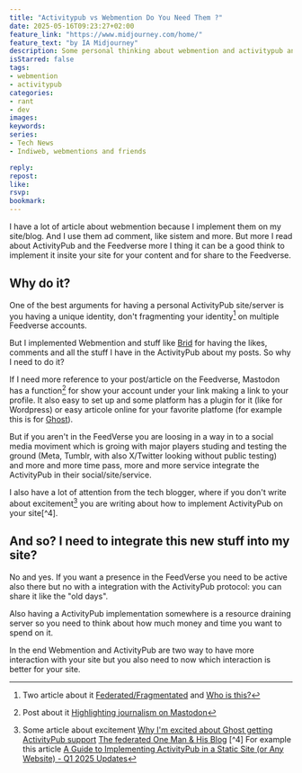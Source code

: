 ```yaml
---
title: "Activitypub vs Webmention Do You Need Them ?"
date: 2025-05-16T09:23:27+02:00
feature_link: "https://www.midjourney.com/home/"
feature_text: "by IA Midjourney"
description: Some personal thinking about webmention and activitypub and how to use/combine them
isStarred: false
tags:
- webmention
- activitypub
categories:
- rant
- dev
images:
keywords:
series:
- Tech News
- Indiweb, webmentions and friends

reply:
repost:
like:
rsvp:
bookmark:
---
```


I have a lot of article about webmention because I implement them on my site/blog. And I use them ad comment, like sistem and more. But more I read about ActivityPub and the Feedverse more I thing it can be a good think to implement it insite your site for your content and for share to the Feedverse.

## Why do it?

One of the best arguments for having a personal ActivityPub site/server is you having a unique identity, don't fragmenting your identity[^1] on multiple Feedverse accounts.

[^1]: Two article about it [Federated/Fragmentated]([Federated/Fragmentated](https://cogdogblog.com/2024/11/federated-fragmentated/?ref=jadin.me)) and [Who is this?](https://jadin.me/who-is-this/)

But I implemented Webmention and stuff like [Brid](https://brid.gy/) for having the likes, comments and all the stuff I have in the ActivityPub about my posts. So why I need to do it?

If I need more reference to your post/article on the Feedverse, Mastodon has a function[^2] for show your account under your link making a link to your profile. It also easy to set up and some platform has a plugin for it (like for Wordpress) or easy articole online for your favorite platfome (for example this is for [Ghost](https://onemanandhisblog.com/2024/10/adding-a-mastodon-author-to-ghost/)).

[^2]: Post about it [Highlighting journalism on Mastodon](https://blog.joinmastodon.org/2024/07/highlighting-journalism-on-mastodon/)

But if you aren't in the FeedVerse you are loosing in a way in to a social media moviment which is groing with major players studing and testing the ground (Meta, Tumblr, with also X/Twitter looking without public testing) and more and more time pass, more and more service integrate the ActivityPub in their social/site/service.

I also have a lot of attention from the tech blogger, where if you don't write about excitement[^3] you are writing about how to implement ActivityPub on your site[^4].

[^3]: Some article about excitement [Why I'm excited about Ghost getting ActivityPub support](https://jadin.me/why-im-excited-about-ghost-getting-activitypub-support/) [The federated One Man & His Blog](https://onemanandhisblog.com/2025/03/the-federated-one-man-his-blog/)
[^4] For example this article [A Guide to Implementing ActivityPub in a Static Site (or Any Website) - Q1 2025 Updates](https://maho.dev/2025/03/a-guide-to-implementing-activitypub-in-a-static-site-or-any-website-q1-2025-updates/)


## And so? I need to integrate this new stuff into my site?

No and yes. If you want a presence in the FeedVerse you need to be active also there but no with a integration with the ActivityPub protocol: you can share it like the "old days".

Also having a ActivityPub implementation somewhere is a resource draining server so you need to think about how much money and time you want to spend on it.

In the end Webmention and ActivityPub are two way to have more interaction with your site but you also need to now which interaction is better for your site.
